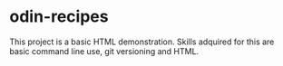 # odin-recipes

This project is a basic HTML demonstration. Skills adquired for this are basic command line use, git versioning and HTML.